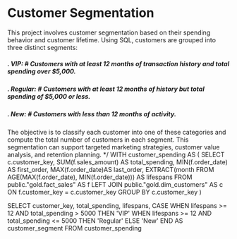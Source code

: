 # Customer Segmentation

This project involves customer segmentation based on their spending behavior and customer lifetime.
Using SQL, customers are grouped into three distinct segments:

##### . VIP:  # Customers with at least 12 months of transaction history and total spending over $5,000.

##### . Regular: # Customers with at least 12 months of history but total spending of $5,000 or less.

##### . New:  # Customers with less than 12 months of activity.

The objective is to classify each customer into one of these categories and compute the total number of customers in each segment. 
This segmentation can support targeted marketing strategies, customer value analysis, and retention planning.
*/
WITH customer_spending AS (
SELECT 
c.customer_key,
SUM(f.sales_amount) AS total_spending,
MIN(f.order_date) AS first_order,
MAX(f.order_date)AS last_order,
EXTRACT(month FROM  AGE(MAX(f.order_date), MIN(f.order_date)))  AS lifespans
FROM public."gold.fact_sales" AS f
LEFT JOIN public."gold.dim_customers" AS c
ON f.customer_key = c.customer_key
GROUP BY c.customer_key
)

SELECT 
customer_key,
total_spending,
lifespans,
CASE WHEN lifespans >= 12 AND total_spending > 5000 THEN 'VIP'
     WHEN lifespans >= 12 AND total_spending <= 5000 THEN 'Regular'
	 ELSE 'New'
END AS customer_segment
FROM customer_spending
